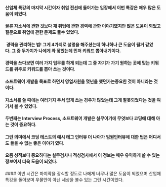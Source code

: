 #### 산업체 특강의 마지막 시간이자 취업 전선에 들어가는 입장에서 이번 특강은 매우 많은 도움이 되었다. 
#### 물론 자소서에 관한 것보다 재 취업에 관한 경력에 관한 이야기였지만 많은 도움이 되었고 질문으로 취업에 관한 문제도 풀수 있었다.
####  경력을 관리하는 법! 그게 4가지로 설명을 해주셨는데 하나하나 큰 도움이 될거 같았다. 그 중 두가지가 나에게 와 닿았는데 먼저 키워드 뽑아내기이다. 
#### 경력을 쓰다보면 여러 가지 업무를 하게 되는데 그 중 자기가 가기 원하는 곳에 맞는 키워드를 위주로 키워드를 뽑아 쓰는 것이다. 
#### 소프트웨어 개발을 목표로 하면서 영업사원을 몇년을 했던가는중요한 것이 아니라는 것이다. 
#### 자소서를 쓸 때에는 여러가지 두서 없게 쓰는 경우가 많았는데 그게 잘못되었다는 것을 여기서 볼 수 있었다. 
####  두번째는 Interview Process, 소프트웨어 개발은 실무이기에 무엇보다 코딩에 대해 아는 것이 중요하다. 
#### 그런 의미에서 코딩 테스트의 예시 테그 인터뷰 더 나아가 임원인터뷰에 대한 팁은 어디서도 들을 수 없는 좋은 이야기 였다.
#### 요즘 성적보다 중요하다는 실무검사나 적성검사에서 이 정보는 매우 유익하게 쓸 수 있는 정보여서 더욱 도움이 되었다.
#### 이번 시간은 마지막을 장식할 정도로 나에게 너무나 많은 도움이 되었으며 산업체 특강을 돌아보며 우물안이 아닌 세상을 볼수 있는 그런 시간이었다.
